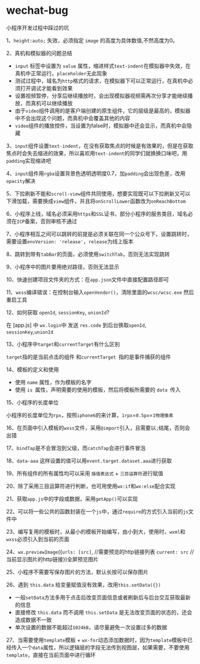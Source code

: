 # wechat-bug
小程序开发过程中踩过的坑

1、`height:auto;` 失效，必须指定 `image` 的高度为具体数值,不然高度为0。

2、真机和模拟器的问题总结
    <ul>
      <li>`input` 标签中设置为 `value` 属性，缩进样式`text-indent`在模拟器中失效，在真机中正常运行。`placeholder`无此现象  </li> 
      <li> 测试过程中，域名为`http`格式的请求，在模拟器下可以正常运行，在真机中必须打开调试才能看到效果 </li> 
      <li> 设置视频暂停，分享后继续播放时，会出现模拟器视频需再次分享才能继续播放，而真机可以继续播放 </li> 
      <li>由于`video`组件调用的是客户端创建的原生组件，它的层级是最高的，模拟器中不会出现这个问题，而真机中会覆盖其他的内容</li>
      <li> `video`组件的播放控件，当设置为false时，模拟器中还会显示，而真机中会隐藏</li>
    </ul>
  
3、`input`组件设置`text-indent`，在没有获取焦点的时候是有效果的，但是在获取焦点时会失去缩进的效果，所以喜欢用`text-indent`的同学们就换换口味吧，用`padding`实现缩进吧  

4、`input`组件用`rgba`设置背景色透明透明度0.7，加`padding`会出现色差，改用`opacity`解决

5、下拉刷新不能和`scroll-view`组件共同使用，想要实现既可以下拉刷新又可以下滑加载，需要换成`view`组件，并且将`onScrollLower`函数改为`onReachBottom`

6、小程序上线，域名必须采用`https`和`SSL`证书，部分小程序的服务类目，域名必须在`ICP`备案，否则审核不通过

7、小程序相互之间可以跳转的前提是必须关联在同一个公众号下，设置跳转时，需要设置`envVersion: 'release'`，`release`为线上版本

8、跳转到带有`tabBar`的页面，必须使用`switchTab`，否则无法实现跳转

9、小程序中的图片要用绝对路径，否则无法显示

10、快速创建项目文件夹的方式：在`app.json`文件中直接配置路径即可

11、`wxss`编译错误：在控制台输入`openVendor()`，清除里面的`wcsc/wcsc.exe` 然后重启工具

12、如何获取 `openId`, `sessionKey`, `unionId`?  

  在 [app.js] 中 `wx.login`中 发送 `res.code` 到后台换取`openId`, `sessionKey`,`unionId`  
  
13、小程序中`target`和`currentTarget`有什么区别  

   `target`指的是当前点击的组件 和`currentTarget `指的是事件捕获的组件 

14、模板的定义和使用  
    <ul>
        <li>使用 `name` 属性，作为模板的名字</li>
        <li>使用 `is `属性，声明需要的使用的模板，然后将模板所需要的 `data `传入</li>
    </ul>  
      
15、小程序的长度单位    

  小程序的长度单位为`rpx`，按照`iphone6`的来计算，`1rpx`=`0.5px`=`1物理像素`  
  
16、在页面中引入模板的`wxss`文件，采用`@import`引入，且需要以`;`结尾，否则会出错  

17、`bindTap`是不会冒泡到父级，而`catchTap`会进行事件冒泡  

18、`data-aaa` 这样设置的值可以用`event.target.dataset.aaa`进行获取  

19、所有组件的所有属性均可以采用 `插值表达式` + `三目运算符`进行赋值  

20、除了采用三目运算符进行判断，也可用使用`wx:if`和`wx:else`配合实现  

21、获取`app.js`中的字段或数据，采用`getApp()`可以实现  

22、可以将一些公共的函数封装在一个`js`中，通过`require`的方式引入当前的`js`文件中  

23、编写复用的模板时，从最小的模板开始编写，由小到大，使用时，`wxml`和`wxss`必须引入到当前的页面  

24、`wx.previewImage`({`urls: [src]`, //需要预览的http链接列表 `current: src` //当前显示图片的http链接})全屏预览图片  

25、小程序不需要写保存图片的方法，默认长按可以保存图片  

26、遇到 `this.data` 给变量赋值没有效果，改用`this.setData({}) ` 
	<ul>
        <li> 一般`setData`方法多用于点击后改变页面信息或者刷新后与后台交互获取最新的信息  </li> 
      <li> 直接修改 `this.data` 而不调用 `this.setData` 是无法改变页面的状态的，还会造成数据不一致  </li> 
      <li> 单次设置的数据不能超过`1024kB`，请尽量避免一次设置过多的数据  </li> 
      </ul>

27、当需要使用`template`模板 + `wx-for`动态添加数据时，因为`template`模板中已经传入一个`data`属性，所以逻辑层的字段无法传到视图层，如果需要，不要使用`template`，直接在当前页面中进行循环
